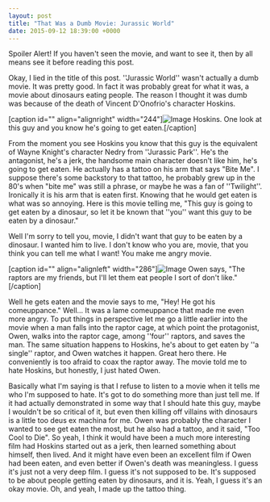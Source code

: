 ```yaml
---
layout: post
title: "That Was a Dumb Movie: Jurassic World"
date: 2015-09-12 18:39:00 +0000
---
```

Spoiler Alert! If you haven't seen the movie, and want to see it, then by all means see it before reading this post.

Okay, I lied in the title of this post. ''Jurassic World'' wasn't actually a dumb movie. It was pretty good. In fact it was probably great for what it was, a movie about dinosaurs eating people. The reason I thought it was dumb was because of the death of Vincent D'Onofrio's character Hoskins.

[caption id="" align="alignright" width="244"]![Image](/https://www.jackeverett.com/rc_files/j/w/jw-hoskins1.JPG) Hoskins. One look at this guy and you know he's going to get eaten.[/caption]

From the moment you see Hoskins you know that this guy is the equivalent of Wayne Knight's character Nedry from ''Jurassic Park''. He's the antagonist, he's a jerk, the handsome main character doesn't like him, he's going to get eaten. He actually has a tattoo on his arm that says "Bite Me". I suppose there's some backstory to that tattoo, he probably grew up in the 80's when "bite me" was still a phrase, or maybe he was a fan of ''Twilight''. Ironically it is his arm that is eaten first. Knowing that he would get eaten is what was so annoying. Here is this movie telling me, "This guy is going to get eaten by a dinosaur, so let it be known that ''you'' want this guy to be eaten by a dinosaur."

Well I'm sorry to tell you, movie, I didn't want that guy to be eaten by a dinosaur. I wanted him to live. I don't know who you are, movie, that you think you can tell me what I want! You make me angry movie.

[caption id="" align="alignleft" width="286"]![Image](/https://www.jackeverett.com/rc_files/j/w/jw-owen1.JPG) Owen says, "The raptors are my friends, but I'll let them eat people I sort of don't like."[/caption]

Well he gets eaten and the movie says to me, "Hey! He got his comeuppance." Well... It was a lame comeuppance that made me even more angry. To put things in perspective let me go a little earlier into the movie when a man falls into the raptor cage, at which point the protagonist, Owen, walks into the raptor cage, among ''four'' raptors, and saves the man. The same situation happens to Hoskins, he's about to get eaten by ''a single'' raptor, and Owen watches it happen. Great hero there. He conveniently is too afraid to coax the raptor away. The movie told me to hate Hoskins, but honestly, I just hated Owen.

Basically what I'm saying is that I refuse to listen to a movie when it tells me who I'm supposed to hate. It's got to do something more than just tell me. If it had actually demonstrated in some way that I should hate this guy, maybe I wouldn't be so critical of it, but even then killing off villains with dinosaurs is a little too deus ex machina for me. Owen was probably the character I wanted to see get eaten the most, but he also had a tattoo, and it said, "Too Cool to Die". So yeah, I think it would have been a much more interesting film had Hoskins started out as a jerk, then learned something about himself, then lived. And it might have even been an excellent film if Owen had been eaten, and even better if Owen's death was meaningless. I guess it's just not a very deep film. I guess it's not supposed to be. It's supposed to be about people getting eaten by dinosaurs, and it is. Yeah, I guess it's an okay movie. Oh, and yeah, I made up the tattoo thing.
